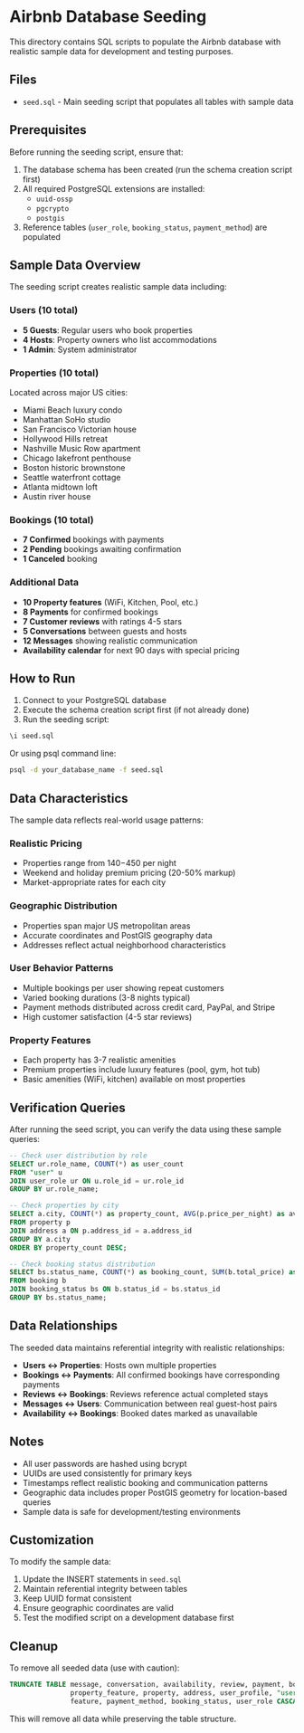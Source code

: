 # Airbnb Database Seeding

This directory contains SQL scripts to populate the Airbnb database with realistic sample data for development and testing purposes.

## Files

- `seed.sql` - Main seeding script that populates all tables with sample data

## Prerequisites

Before running the seeding script, ensure that:

1. The database schema has been created (run the schema creation script first)
2. All required PostgreSQL extensions are installed:
   - `uuid-ossp`
   - `pgcrypto`
   - `postgis`
3. Reference tables (`user_role`, `booking_status`, `payment_method`) are populated

## Sample Data Overview

The seeding script creates realistic sample data including:

### Users (10 total)

- **5 Guests**: Regular users who book properties
- **4 Hosts**: Property owners who list accommodations
- **1 Admin**: System administrator

### Properties (10 total)

Located across major US cities:

- Miami Beach luxury condo
- Manhattan SoHo studio
- San Francisco Victorian house
- Hollywood Hills retreat
- Nashville Music Row apartment
- Chicago lakefront penthouse
- Boston historic brownstone
- Seattle waterfront cottage
- Atlanta midtown loft
- Austin river house

### Bookings (10 total)

- **7 Confirmed** bookings with payments
- **2 Pending** bookings awaiting confirmation
- **1 Canceled** booking

### Additional Data

- **10 Property features** (WiFi, Kitchen, Pool, etc.)
- **8 Payments** for confirmed bookings
- **7 Customer reviews** with ratings 4-5 stars
- **5 Conversations** between guests and hosts
- **12 Messages** showing realistic communication
- **Availability calendar** for next 90 days with special pricing

## How to Run

1. Connect to your PostgreSQL database
2. Execute the schema creation script first (if not already done)
3. Run the seeding script:

```sql
\i seed.sql
```

Or using psql command line:

```bash
psql -d your_database_name -f seed.sql
```

## Data Characteristics

The sample data reflects real-world usage patterns:

### Realistic Pricing

- Properties range from $140-$450 per night
- Weekend and holiday premium pricing (20-50% markup)
- Market-appropriate rates for each city

### Geographic Distribution

- Properties span major US metropolitan areas
- Accurate coordinates and PostGIS geography data
- Addresses reflect actual neighborhood characteristics

### User Behavior Patterns

- Multiple bookings per user showing repeat customers
- Varied booking durations (3-8 nights typical)
- Payment methods distributed across credit card, PayPal, and Stripe
- High customer satisfaction (4-5 star reviews)

### Property Features

- Each property has 3-7 realistic amenities
- Premium properties include luxury features (pool, gym, hot tub)
- Basic amenities (WiFi, kitchen) available on most properties

## Verification Queries

After running the seed script, you can verify the data using these sample queries:

```sql
-- Check user distribution by role
SELECT ur.role_name, COUNT(*) as user_count
FROM "user" u
JOIN user_role ur ON u.role_id = ur.role_id
GROUP BY ur.role_name;

-- Check properties by city
SELECT a.city, COUNT(*) as property_count, AVG(p.price_per_night) as avg_price
FROM property p
JOIN address a ON p.address_id = a.address_id
GROUP BY a.city
ORDER BY property_count DESC;

-- Check booking status distribution
SELECT bs.status_name, COUNT(*) as booking_count, SUM(b.total_price) as total_revenue
FROM booking b
JOIN booking_status bs ON b.status_id = bs.status_id
GROUP BY bs.status_name;
```

## Data Relationships

The seeded data maintains referential integrity with realistic relationships:

- **Users ↔ Properties**: Hosts own multiple properties
- **Bookings ↔ Payments**: All confirmed bookings have corresponding payments
- **Reviews ↔ Bookings**: Reviews reference actual completed stays
- **Messages ↔ Users**: Communication between real guest-host pairs
- **Availability ↔ Bookings**: Booked dates marked as unavailable

## Notes

- All user passwords are hashed using bcrypt
- UUIDs are used consistently for primary keys
- Timestamps reflect realistic booking and communication patterns
- Geographic data includes proper PostGIS geometry for location-based queries
- Sample data is safe for development/testing environments

## Customization

To modify the sample data:

1. Update the INSERT statements in `seed.sql`
2. Maintain referential integrity between tables
3. Keep UUID format consistent
4. Ensure geographic coordinates are valid
5. Test the modified script on a development database first

## Cleanup

To remove all seeded data (use with caution):

```sql
TRUNCATE TABLE message, conversation, availability, review, payment, booking,
               property_feature, property, address, user_profile, "user",
               feature, payment_method, booking_status, user_role CASCADE;
```

This will remove all data while preserving the table structure.

